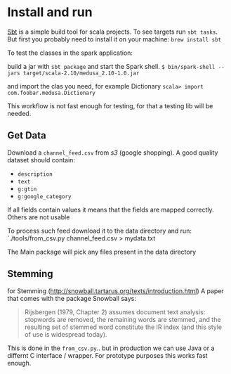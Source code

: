 # Install and run



[Sbt](http://www.scala-sbt.org/) is a simple build tool for scala projects. To see targets run `sbt tasks`.
But first you probably need to install it on your machine:
  `brew install sbt`

To test the classes in the spark application:

build a jar with `sbt package` and start the Spark shell.
  `$ bin/spark-shell --jars target/scala-2.10/medusa_2.10-1.0.jar`

and import the clas you need, for example Dictionary
  `scala> import com.foobar.medusa.Dictionary`

This workflow is not fast enough for testing, for that a testing lib will be needed.


## Get Data

Download a `channel_feed.csv` from _s3_ (google shopping). A good quality dataset should contain:

*   `description`
*   `text`
*   `g:gtin`
*   `g:google_category`

If all fields contain values it means that the fields are mapped correctly. Others are not usable

To process such feed download it to the data directory and run:
  `./tools/from_csv.py channel_feed.csv > mydata.txt

The Main package will pick any files present in the data directory

## Stemming

for Stemming (http://snowball.tartarus.org/texts/introduction.html)
A paper that comes with the package Snowball says:

> Rijsbergen (1979, Chapter 2) assumes document text analysis: stopwords are removed, the remaining words are stemmed, and the resulting set of stemmed word constitute the IR index (and this style of use is widespread today).

This is done in the `from_csv.py`.. but in production we can use Java or a differnt C interface / wrapper.
For prototype purposes this works fast enough.

